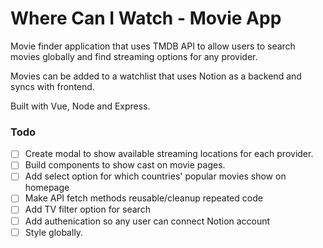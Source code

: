# Where Can I Watch - Movie App

Movie finder application that uses TMDB API to allow users to search movies globally and find streaming options for any provider.

Movies can be added to a watchlist that uses Notion as a backend and syncs with frontend.

Built with Vue, Node and Express.

### Todo

- [ ] Create modal to show available streaming locations for each provider.
- [ ] Build components to show cast on movie pages.
- [ ] Add select option for which countries' popular movies show on homepage
- [ ] Make API fetch methods reusable/cleanup repeated code
- [ ] Add TV filter option for search
- [ ] Add authenication so any user can connect Notion account
- [ ] Style globally.
